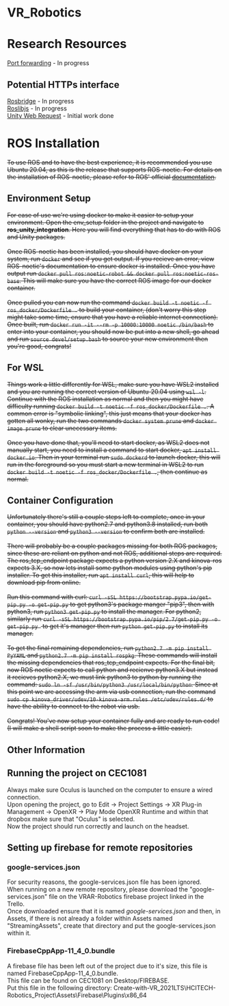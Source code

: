 # VR_Robotics

# Research Resources
[Port forwarding](https://jwstanly.com/blog/article/Port+Forwarding+WSL+2+to+Your+LAN) - In progress
## Potential HTTPs interface
[Rosbridge](http://wiki.ros.org/rosbridge_suite) - In progress <br />
[Roslibjs](wiki.ros.org/roslibjs/Tutorials/BasicRosFunctionality) - In progress <br />
[Unity Web Request](https://docs.unity3d.com/Manual/UnityWebRequest-HLAPI.html) - Initial work done <br />

# ROS Installation
~~To use ROS and to have the best experience, it is recommended you use Ubuntu 20.04, as this is the release that supports ROS-noetic.
For details on the installation of ROS-noetic, please refer to ROS' official [documentation](http://wiki.ros.org/Installation/Ubuntu).~~
## Environment Setup
~~For ease of use we're using docker to make it easier to setup your environment. Open the env_setup folder in the project and navigate to <b>ros_unity_integration</b>. Here you will find everything that has to do with ROS and Unity packages. <br/><br/> Once ROS-noetic has been installed, you should have docker on your system, run ``` docker ``` and see if you get output. If you recieve an error, view ROS-noetic's documentation to ensure docker is installed. Once you have output run ``` docker pull ros:noetic-robot && docker pull ros:noetic-ros-base ```. This will make sure you have the correct ROS image for our docker container.~~
<br/><br/>
~~Once pulled you can now run the command ``` docker build -t noetic -f ros_docker/Dockerfile . ``` to build your container, (don't worry this step might take some time, ensure that you have a reliable internet connection). Once built, run ``` docker run -it --rm -p 10000:10000 noetic /bin/bash ``` to enter into your container, you should now be put into a new shell, go ahead and run ``` source devel/setup.bash ``` to source your new environment then you're good, congrats!~~
## For WSL
~~Things work a little differently for WSL, make sure you have WSL2 installed and you are running the correct version of Ubuntu-20.04 using ``` wsl -l ```. Continue with the ROS installation as normal and then you might have difficulty running ``` docker build -t noetic -f ros_docker/Dockerfile . ```. A common error is "symbolic linking", this just means that your docker has gotten all wonky, run the two commands ``` docker system prune ``` and ``` docker image prune ``` to clear unecessary items. <br /><br /> Once you have done that, you'll need to start docker, as WSL2 does not manually start, you need to install a command to start docker, ``` apt install docker.io ```. Then in your terminal run ``` sudo dockerd ``` to launch docker, this will run in the foreground so you must start a new terminal in WSL2 to run ``` docker build -t noetic -f ros_docker/Dockerfile . ```, then continue as normal.~~
## Container Configuration
~~Unfortunately there's still a couple steps left to complete, once in your container, you should have python2.7 and python3.8 installed, run both ``` python --version ``` and ``` python3 --version ``` to confirm both are installed. <br /><br />
There will probably be a couple packages missing for both ROS packages, since these are reliant on python and not ROS, additional steps are required. The ros_tcp_endpoint package expects a python version 2.X and kinova-ros expects 3.X, so now lets install some python modules using python's pip installer. To get this installer, run ``` apt install curl ```, this will help to download pip from online. <br /><br />
Run this command with curl: ``` curl -sSL https://bootstrap.pypa.io/get-pip.py -o get-pip.py ``` to get python3's package manger "pip3", then with python3, run ``` python3 get-pip.py ``` to install the manager. For python2, similarly run ``` curl -sSL https://bootstrap.pypa.io/pip/2.7/get-pip.py -o get-pip.py  ``` to get it's manager then run ``` python get-pip.py ``` to install its manager. <br /><br /> To get the final remaining dependencies, run ``` python2.7 -m pip install PyYAML ``` and ``` python2.7 -m pip install rospkg ```. These commands will install the missing dependencies that ros_tcp_endpoint expects. For the final bit, now ROS noetic expects to call python and recienve python3.X but instead it recieves python2.X, we must link python3 to python by running the command: ``` sudo ln -sf /usr/bin/python3 /usr/local/bin/python ```. Since at this point we are accessing the arm via usb connection, run the command ``` sudo cp kinova_driver/udev/10-kinova-arm.rules /etc/udev/rules.d/ ``` to have the ability to connect to the robot via usb. <br /><br /> Congrats! You've now setup your container fully and are ready to run code! (I will make a shell script soon to make the process a little easier).~~

## Other Information

## Running the project on CEC1081
Always make sure Oculus is launched on the computer to ensure a wired connection. <br />
Upon opening the project, go to Edit -> Project Settings -> XR Plug-in Management -> OpenXR -> Play Mode OpenXR Runtime and within that dropbox make sure that "Oculus" is selected. <br />
Now the project should run correctly and launch on the headset.

## Setting up firebase for remote repositories
### google-services.json
For security reasons, the google-services.json file has been ignored. <br />
When running on a new remote repository, please download the "google-services.json" file on the VRAR-Robotics firebase project linked in the Trello. <br />
Once downloaded ensure that it is named <i>google-services.json</i> and then, in Assets, if there is not already a folder within Assets named "StreamingAssets", create that directory and put the google-services.json within it. <br />
### FirebaseCppApp-11_4_0.bundle
A firebase file has been left out of the project due to it's size, this file is named FirebaseCppApp-11_4_0.bundle. <br />
This file can be found on CEC1081 on Desktop/FIREBASE. <br />
Put this file in the following directory: Create-with-VR_2021LTS\HCITECH-Robotics_Project\Assets\Firebase\Plugins\x86_64 <br />
